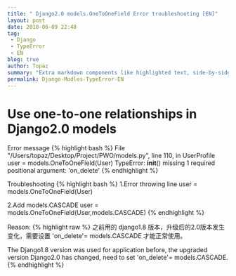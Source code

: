 ```yaml
---
title: " Django2.0 models.OneToOneField Error troubleshooting [EN]"
layout: post
date: 2018-06-09 22:48
tag:
 - Django
 - TypeError
 - EN
blog: true
author: Topaz
summary: "Extra markdown components like highlighted text, side-by-side items, starring/highlighting a blog or project, and embedding gists, videos etc"
permalink: Django-Modles-TypeError-EN
---
```

<h1 class="title"> Use one-to-one relationships in Django2.0 models </h1>

Error message
{% highlight bash %}
 File "/Users/topaz/Desktop/Project/PWO/models.py", line 110, in UserProfile
 user = models.OneToOneField(User)
 TypeError: __init__() missing 1 required positional argument: 'on_delete'
{% endhighlight %}

Troubleshooting
{% highlight bash %}
 1.Error throwing line
 user = models.OneToOneField(User)

 2.Add models.CASCADE
 user = models.OneToOneField(User,models.CASCADE)
{% endhighlight %}

Reason:
{% highlight raw %}
 之前用的 django1.8 版本，升级后的2.0版本发生变化，需要设置 'on_delete'= models.CASCADE 才能正常使用。

 The Django1.8 version was used for application before, the upgraded version Django2.0 has changed, need to set 'on_delete'= models.CASCADE.
{% endhighlight %}
